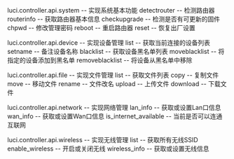 luci.controller.api.system		-- 实现系统基本功能
	detectrouter			-- 检测路由器
	routerinfo			-- 获取路由器基本信息
	checkupgrade			-- 检测是否有可更新的固件
	chpwd				-- 修改管理密码
	reboot				-- 重启路由器
	reset				-- 恢复出厂设置
	
luci.controller.api.device		-- 实现设备管理
	list				-- 获取当前连接的设备列表
	setname				-- 备注设备名称
	blacklist			-- 获取设备黑名单列表
	moveblacklist			-- 将指定的设备添加到黑名单
	removeblacklist			-- 将设备从黑名单中移除
	
luci.controller.api.file		-- 实现文件管理
	list				-- 获取文件列表
	copy				-- 复制文件
	move				-- 移动文件
	rename				-- 文件改名
	upload				-- 上传文件
	download			-- 下载文件
	
luci.controller.api.network		-- 实现网络管理
	lan_info			-- 获取或设置Lan口信息
	wan_info			-- 获取或设置Wan口信息
	is_internet_available	-- 当前是否可以连通互联网
	
luci.controller.api.wireless	-- 实现无线管理
	list				-- 获取所有无线SSID
	enable_wireless			-- 开启或关闭无线
	wireless_info			-- 获取或设置无线信息
